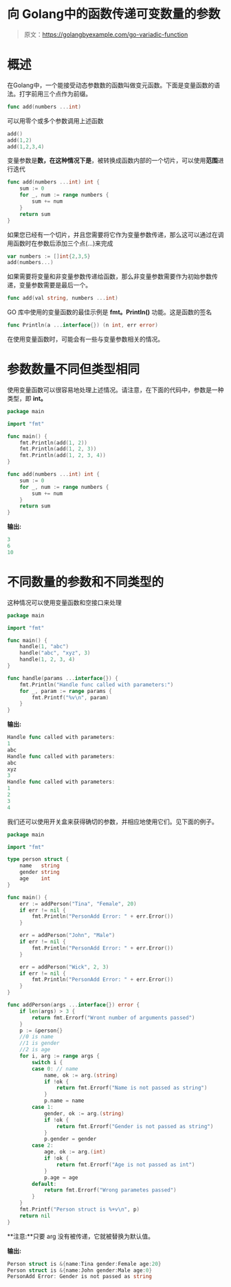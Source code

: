 # 向 Golang中的函数传递可变数量的参数

> 原文：<https://golangbyexample.com/go-variadic-function>

# 概述

在Golang中，一个能接受动态参数数的函数叫做变元函数。下面是变量函数的语法。打字前用三个点作为前缀。

```go
func add(numbers ...int)
```

可以用零个或多个参数调用上述函数

```go
add()
add(1,2)
add(1,2,3,4)
```

变量参数是**数，在这种情况下是**，被转换成函数内部的一个切片，可以使用**范围**进行迭代

```go
func add(numbers ...int) int {
    sum := 0
    for _, num := range numbers {
        sum += num
    }
    return sum
}
```

如果您已经有一个切片，并且您需要将它作为变量参数传递，那么这可以通过在调用函数时在参数后添加三个点(…)来完成

```go
var numbers := []int{2,3,5}
add(numbers...)
```

如果需要将变量和非变量参数传递给函数，那么非变量参数需要作为初始参数传递，变量参数需要是最后一个。

```go
func add(val string, numbers ...int)
```

GO 库中使用的变量函数的最佳示例是 **fmt。Println()** 功能。这是函数的签名

```go
func Println(a ...interface{}) (n int, err error) 
```

在使用变量函数时，可能会有一些与变量参数相关的情况。

# **参数数量不同但类型相同**

使用变量函数可以很容易地处理上述情况。请注意，在下面的代码中，参数是一种类型，即 **int。**

```go
package main

import "fmt"

func main() {
    fmt.Println(add(1, 2))
    fmt.Println(add(1, 2, 3))
    fmt.Println(add(1, 2, 3, 4))
}

func add(numbers ...int) int {
    sum := 0
    for _, num := range numbers {
        sum += num
    }
    return sum
}
```

**输出:**

```go
3
6
10
```

# **不同数量的参数和不同类型的**

这种情况可以使用变量函数和空接口来处理

```go
package main

import "fmt"

func main() {
    handle(1, "abc")
    handle("abc", "xyz", 3)
    handle(1, 2, 3, 4)
}

func handle(params ...interface{}) {
    fmt.Println("Handle func called with parameters:")
    for _, param := range params {
        fmt.Printf("%v\n", param)
    }
}
```

**输出:**

```go
Handle func called with parameters:
1
abc
Handle func called with parameters:
abc
xyz
3
Handle func called with parameters:
1
2
3
4
```

我们还可以使用开关盒来获得确切的参数，并相应地使用它们。见下面的例子。

```go
package main

import "fmt"

type person struct {
    name   string
    gender string
    age    int
}

func main() {
    err := addPerson("Tina", "Female", 20)
    if err != nil {
        fmt.Println("PersonAdd Error: " + err.Error())
    }

    err = addPerson("John", "Male")
    if err != nil {
        fmt.Println("PersonAdd Error: " + err.Error())
    }

    err = addPerson("Wick", 2, 3)
    if err != nil {
        fmt.Println("PersonAdd Error: " + err.Error())
    }
}

func addPerson(args ...interface{}) error {
    if len(args) > 3 {
        return fmt.Errorf("Wront number of arguments passed")
    }
    p := &person{}
    //0 is name
    //1 is gender
    //2 is age
    for i, arg := range args {
        switch i {
        case 0: // name
            name, ok := arg.(string)
            if !ok {
                return fmt.Errorf("Name is not passed as string")
            }
            p.name = name
        case 1:
            gender, ok := arg.(string)
            if !ok {
                return fmt.Errorf("Gender is not passed as string")
            }
            p.gender = gender
        case 2:
            age, ok := arg.(int)
            if !ok {
                return fmt.Errorf("Age is not passed as int")
            }
            p.age = age
        default:
            return fmt.Errorf("Wrong parametes passed")
        }
    }
    fmt.Printf("Person struct is %+v\n", p)
    return nil
}
```

**注意:**只要 arg 没有被传递，它就被替换为默认值。

**输出:**

```go
Person struct is &{name:Tina gender:Female age:20}
Person struct is &{name:John gender:Male age:0}
PersonAdd Error: Gender is not passed as string
```